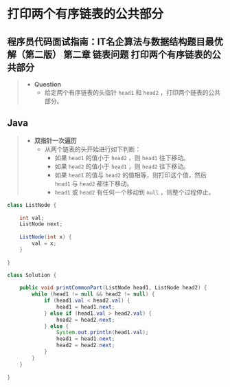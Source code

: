 # 打印两个有序链表的公共部分

## 程序员代码面试指南：IT名企算法与数据结构题目最优解（第二版） 第二章 链表问题 打印两个有序链表的公共部分

> - **Question**
>   - 给定两个有序链表的头指针 `head1` 和 `head2` ，打印两个链表的公共部分。

## Java

> - **双指针一次遍历**
>   - 从两个链表的头开始进行如下判断：
>     - 如果 `head1` 的值小于 `head2` ，则 `head1` 往下移动。
>     - 如果 `head2` 的值小于 `head1` ，则 `head2` 往下移动。
>     - 如果 `head1` 的值与 `head2` 的值相等，则打印这个值，然后 `head1` 与 `head2` 都往下移动。
>     - `head1` 或 `head2` 有任何一个移动到 `null` ，则整个过程停止。

```java
class ListNode {
    
    int val;
    ListNode next;
    
    ListNode(int x) {
        val = x;
    }
    
}

class Solution {
    
    public void printCommonPart(ListNode head1, ListNode head2) {
        while (head1 != null && head2 != null) {
            if (head1.val < head2.val) {
                head1 = head1.next;
            } else if (head1.val > head2.val) {
                head2 = head2.next;
            } else {
                System.out.println(head1.val);
                head1 = head1.next;
                head2 = head2.next;
            }
        }
    }
    
}
```
